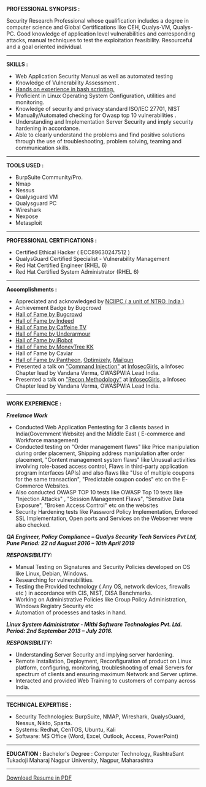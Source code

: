                                           

**PROFESSIONAL SYNOPSIS :**

Security Research Professional whose qualification includes a degree in computer science and Global Certifications like CEH, Qualys-VM, Qualys-PC. Good knowledge of application level vulnerabilities and corresponding attacks, manual techniques to test the exploitation feasibility. Resourceful and a goal oriented individual. 

***

**SKILLS :**

- Web Application Security Manual as well as automated testing
- Knowledge of Vulnerability Assessment .
- [Hands on experience in bash scripting.](https://github.com/komal-armarkar/vulnerability-recon-bash)
- Proficient in Linux Operating System Configuration, utilities and monitoring.
- Knowledge of security and privacy standard ISO/IEC 27701, NIST
- Manually/Automated checking for Owasp top 10 vulnerabilities .
- Understanding and Implementation Server Security and imply security hardening in accordance.
- Able to clearly understand the problems and find positive solutions through the use of troubleshooting, problem solving, teaming and communication skills.

***

**TOOLS USED :**

- BurpSuite Community/Pro.
- Nmap
- Nessus
- Qualysguard VM 
- Qualysguard PC
- Wireshark
- Nexpose
- Metasploit

***

**PROFESSIONAL CERTIFICATIONS :**

- Certified Ethical Hacker ( ECC89630247512 )
- QualysGuard Certified Specialist - Vulnerability Management
- Red Hat Certified Engineer (RHEL 6)
- Red Hat Certified System Administrator (RHEL 6)

***

**Accomplishments :**

- Appreciated and acknowledged by [NCIIPC ( a unit of NTRO, India )](https://github.com/komal-armarkar/komal-armarkar.github.io/blob/master/nciipc_july2019_newsletter.png)
- Achievement Badge by Bugcrowd
- [Hall of Fame by Bugcrowd](https://github.com/komal-armarkar/komal-armarkar.github.io/blob/master/bugcrowd_ack.png)
- [Hall of Fame by Indeed](https://github.com/komal-armarkar/komal-armarkar.github.io/blob/master/indeed_hall_of_fame.png)
- [Hall of Fame by Caffeine TV](https://github.com/komal-armarkar/komal-armarkar.github.io/blob/master/caffeine_hall_of_fame.png)
- [Hall of Fame by Underarmour](https://github.com/komal-armarkar/komal-armarkar.github.io/blob/master/Underarmour_ack.png)
- [Hall of Fame by iRobot](https://github.com/komal-armarkar/komal-armarkar.github.io/blob/master/irobot_hall_of_fame.png)
- [Hall of Fame by MoneyTree KK](https://github.com/komal-armarkar/komal-armarkar.github.io/blob/master/Moneytree_ack.png)
- Hall of Fame by Caviar
- [Hall of Fame by Pantheon](https://github.com/komal-armarkar/komal-armarkar.github.io/blob/master/Pantheon_ack.png), [Optimizely](https://github.com/komal-armarkar/komal-armarkar.github.io/blob/master/optimizely_hall_of_fame.png), [Mailgun](https://github.com/komal-armarkar/komal-armarkar.github.io/blob/master/mailgun_ack.png)
- Presented a talk on ["Command Injection"](https://www.slideshare.net/KomalArmarkar/) at [InfosecGirls](https://www.infosecgirls.in/), a Infosec Chapter lead by Vandana Verma, OWASPWIA Lead India.
- Presented a talk on ["Recon Methodology"](https://www.slideshare.net/KomalArmarkar/) at [InfosecGirls](https://www.infosecgirls.in/), a Infosec Chapter lead by Vandana Verma, OWASPWIA Lead India.

***

**WORK EXPERIENCE :**

***Freelance Work***

- Conducted Web Application Pentesting for 3 clients based in India(Government Website) and the Middle East ( E-commerce and Workforce management)
- Conducted testing on "Order management flaws" like Price manipulation during order placement, Shipping address manipulation after order placement, "Content management system flaws" like Unusual activities involving role-based access control, Flaws in third-party application program interfaces (APIs) and also flaws like "Use of multiple coupons for the same transaction", "Predictable coupon codes" etc on the E-Commerce Websites.
- Also conducted OWASP TOP 10 tests like OWASP Top 10 tests like "Injection Attacks" , "Session Management Flaws", "Sensitive Data Exposure", "Broken Access Control" etc on the websites
- Security Hardening tests like Password Policy Implementation, Enforced SSL Implementation, Open ports and Services on the Webserver were also checked. 

***QA Engineer, Policy Compliance – Qualys Security Tech Services Pvt Ltd, Pune
Period: 22 nd August 2016 – 10th April 2019***

***RESPONSIBILITY:***

- Manual Testing on Signatures and Security Policies developed on OS like Linux, Debian,  Windows.
- Researching for vulnerabilities.
- Testing the Provided technology ( Any OS, network devices, firewalls etc ) in accordance with CIS, NIST, DISA Benchmarks.
- Working on Administrative Policies like Group Policy Administration, Windows Registry Security etc
- Automation of processes and tasks in hand.

***Linux System Administrator - Mithi Software Technologies Pvt. Ltd.
Period: 2nd September 2013 – July 2016.***

***RESPONSIBILITY:***

- Understanding Server Security and implying server hardening.
- Remote Installation, Deployment, Reconfiguration of product on Linux platform, configuring, monitoring, troubleshooting of email Servers for spectrum of clients and ensuring maximum Network and Server uptime.
- Interacted and provided Web Training to customers of company across India.

***

**TECHNICAL EXPERTISE :**

- Security Technologies: BurpSuite, NMAP, Wireshark, QualysGuard, Nessus, Nikto, Sparta.
- Systems: Redhat, CenTOS, Ubuntu, Kali 
- Software: MS Office (Word, Excel, Outlook, Access, PowerPoint)

***

**EDUCATION :**
Bachelor's Degree : Computer Technology, RashtraSant Tukadoji Maharaj Nagpur University, Nagpur, Maharashtra

***
[Download Resume in PDF](https://github.com/komal-armarkar/Komal-Armarkar/blob/master/Komal_Armarkar_Resume.pdf)
